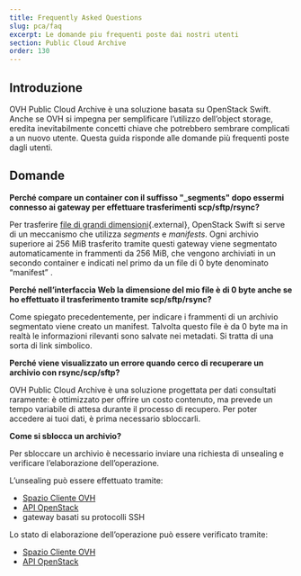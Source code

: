 ```yaml
---
title: Frequently Asked Questions
slug: pca/faq
excerpt: Le domande piu frequenti poste dai nostri utenti
section: Public Cloud Archive
order: 130
---
```



## Introduzione
OVH Public Cloud Archive è una soluzione basata su OpenStack Swift. Anche se OVH si impegna per semplificare l’utilizzo dell’object storage, eredita inevitabilmente concetti chiave che potrebbero sembrare complicati a un nuovo utente. Questa guida risponde alle domande più frequenti poste dagli utenti.


## Domande
**Perché compare un container con il suffisso "_segments" dopo essermi connesso ai gateway per effettuare trasferimenti scp/sftp/rsync?**

Per trasferire [file di grandi dimensioni](https://docs.openstack.org/developer/swift/overview_large_objects.html){.external}, OpenStack Swift si serve di un meccanismo che utilizza *segments* e *manifests*. Ogni archivio superiore ai 256 MiB trasferito tramite questi gateway viene segmentato automaticamente in frammenti da 256 MiB, che vengono archiviati in un secondo container e indicati nel primo da un file di 0 byte denominato “manifest” .

**Perché nell’interfaccia Web la dimensione del mio file è di 0 byte anche se ho effettuato il trasferimento tramite scp/sftp/rsync?**

Come spiegato precedentemente, per indicare i frammenti di un archivio segmentato viene creato un manifest. Talvolta questo file è da 0 byte ma in realtà le informazioni rilevanti sono salvate nei metadati. Si tratta di una sorta di link simbolico.

**Perché viene visualizzato un errore quando cerco di recuperare un archivio con rsync/scp/sftp?**

OVH Public Cloud Archive è una soluzione progettata per dati consultati raramente: è ottimizzato per offrire un costo contenuto, ma prevede un tempo variabile di attesa durante il processo di recupero. Per poter accedere ai tuoi dati, è prima necessario sbloccarli.

**Come si sblocca un archivio?**

Per sbloccare un archivio è necessario inviare una richiesta di unsealing e verificare l’elaborazione dell’operazione.

L’unsealing può essere effettuato tramite:

- [Spazio Cliente OVH](../../)
- [API OpenStack](../../)
- gateway basati su protocolli SSH

Lo stato di elaborazione dell’operazione può essere verificato tramite:

- [Spazio Cliente OVH](../../)
- [API OpenStack](../../)